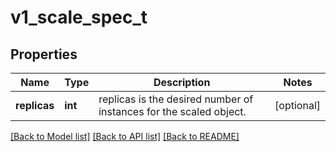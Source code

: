 # v1_scale_spec_t

## Properties
Name | Type | Description | Notes
------------ | ------------- | ------------- | -------------
**replicas** | **int** | replicas is the desired number of instances for the scaled object. | [optional] 

[[Back to Model list]](../README.md#documentation-for-models) [[Back to API list]](../README.md#documentation-for-api-endpoints) [[Back to README]](../README.md)


